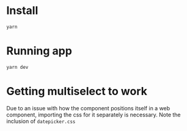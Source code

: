 # Install

`yarn`

# Running app

`yarn dev`

# Getting multiselect to work

Due to an issue with how the component positions itself in a web component, importing the css for it separately is necessary.
Note the inclusion of `datepicker.css`